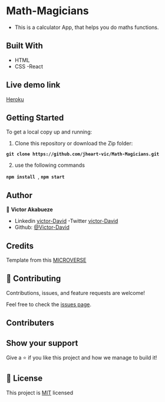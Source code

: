 # Math-Magicians
- This is a calculator App, that helps you do maths functions.

## Built With

- HTML
- CSS
-React

## Live demo link 
[Heroku](https://react-app-math-magician.herokuapp.com/)

## Getting Started

To get a local copy up and running:

1. Clone this repository or download the Zip folder:

**``git clone https://github.com/jheart-vic/Math-Magicians.git``**

2. use the following commands

**``npm install ``**, 
**``npm start``**

## Author

👤 **Victor Akabueze**

- Linkedin [victor-David](linkedin.com/in/victor-chiemerie-302a97230)
-Twitter [victor-David](https://twitter.com/Victorjheart)
- Github: [@Victor-David](https://github.com/jheart-vic)

## Credits

Template from this [MICROVERSE](https://www.microverse.org/)

## 🤝 Contributing

Contributions, issues, and feature requests are welcome!

Feel free to check the [issues page](https://github.com/jheart-vic/Math-Magicians.git/issues).

## Contributers

## Show your support

Give a ⭐️ if you like this project and how we manage to build it!

## 📝 License

This project is [MIT](./MIT.md) licensed
